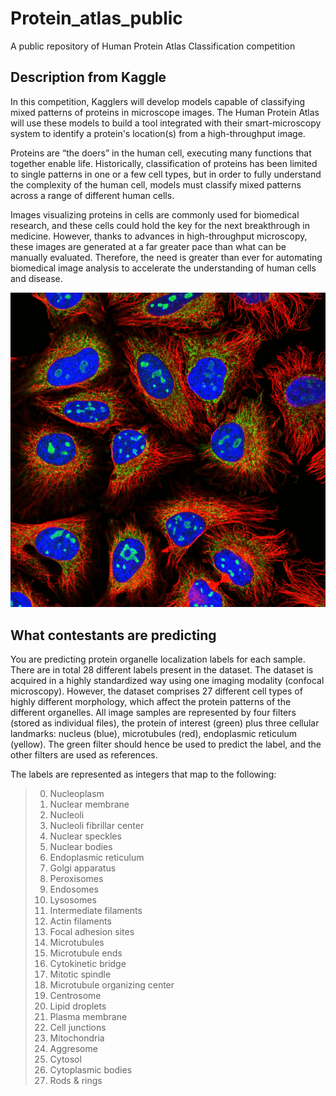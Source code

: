 # Protein_atlas_public
A public repository of Human Protein Atlas Classification competition

## Description from Kaggle
In this competition, Kagglers will develop models capable of classifying mixed patterns of proteins in microscope images. The Human Protein Atlas will use these models to build a tool integrated with their smart-microscopy system to identify a protein's location(s) from a high-throughput image.

Proteins are “the doers” in the human cell, executing many functions that together enable life. Historically, classification of proteins has been limited to single patterns in one or a few cell types, but in order to fully understand the complexity of the human cell, models must classify mixed patterns across a range of different human cells.

Images visualizing proteins in cells are commonly used for biomedical research, and these cells could hold the key for the next breakthrough in medicine. However, thanks to advances in high-throughput microscopy, these images are generated at a far greater pace than what can be manually evaluated. Therefore, the need is greater than ever for automating biomedical image analysis to accelerate the understanding of human cells and disease.

![Kaggle Image](imageKaggle.png "Image from Kaggle")

## What contestants are predicting
You are predicting protein organelle localization labels for each sample. There are in total 28 different labels present in the dataset. The dataset is acquired in a highly standardized way using one imaging modality (confocal microscopy). However, the dataset comprises 27 different cell types of highly different morphology, which affect the protein patterns of the different organelles. All image samples are represented by four filters (stored as individual files), the protein of interest (green) plus three cellular landmarks: nucleus (blue), microtubules (red), endoplasmic reticulum (yellow). The green filter should hence be used to predict the label, and the other filters are used as references.

The labels are represented as integers that map to the following:

>0.  Nucleoplasm  
>1.  Nuclear membrane   
>2.  Nucleoli   
>3.  Nucleoli fibrillar center   
>4.  Nuclear speckles   
>5.  Nuclear bodies   
>6.  Endoplasmic reticulum   
>7.  Golgi apparatus   
>8.  Peroxisomes   
>9.  Endosomes   
>10.  Lysosomes   
>11.  Intermediate filaments   
>12.  Actin filaments   
>13.  Focal adhesion sites   
>14.  Microtubules   
>15.  Microtubule ends   
>16.  Cytokinetic bridge   
>17.  Mitotic spindle   
>18.  Microtubule organizing center   
>19.  Centrosome   
>20.  Lipid droplets   
>21.  Plasma membrane   
>22.  Cell junctions   
>23.  Mitochondria   
>24.  Aggresome   
>25.  Cytosol   
>26.  Cytoplasmic bodies   
>27.  Rods & rings  
